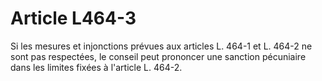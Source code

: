 # Article L464-3

Si les mesures et injonctions prévues aux articles L. 464-1 et L. 464-2 ne sont pas respectées, le conseil peut prononcer une sanction pécuniaire dans les limites fixées à l'article L. 464-2.